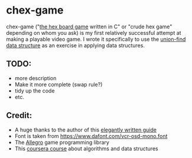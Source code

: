 # chex-game
chex-game ("[the hex board game](https://en.wikipedia.org/wiki/Hex_(board_game)) written in C" or "crude hex game" depending on whom you ask) is my first relatively successful attempt at making a playable video game. I wrote it specifically to use the [union-find data structure](https://en.wikipedia.org/wiki/Disjoint-set_data_structure) as an exercise in applying data structures.


## TODO:
* more description
* Make it more complete (swap rule?)
* tidy up the code
* etc.


## Credit:
* A huge thanks to the author of this [elegantly written guide](https://www.redblobgames.com/grids/hexagons/)
* Font is taken from https://www.dafont.com/vcr-osd-mono.font
* The [Allegro](https://liballeg.org/) game programming library
* This [coursera course](https://www.coursera.org/learn/algorithms-part1/) about algorithms and data structures